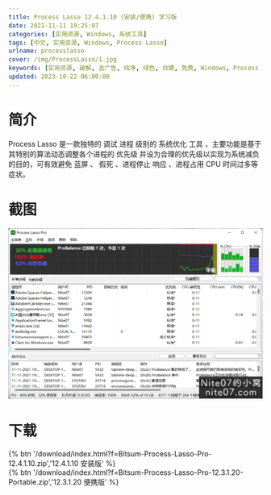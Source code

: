 ```yaml
---
title: Process Lasso 12.4.1.10 (安装/便携) 学习版
date: 2021-11-11 19:25:07
categories: [实用资源, Windows, 系统工具]
tags: [中文, 实用资源, Windows, Process Lasso]
urlname: processlasso
cover: /img/ProcessLasso/1.jpg
keywords: [实用资源, 破解, 去广告, 纯净, 绿色, 白嫖, 免费, Windows, Process Lasso]
updated: 2023-10-22 06:00:00
---
```


# 简介

Process Lasso 是一款独特的 调试 进程 级别的 系统优化 工具 ，主要功能是基于其特别的算法动态调整各个进程的 优先级 并设为合理的优先级以实现为系统减负的目的，可有效避免 蓝屏 、 假死 、进程停止 响应 、进程占用 CPU 时间过多等症状。

# 截图

![](/img/ProcessLasso/2.png)

# 下载

{% btn '/download/index.html?f=Bitsum-Process-Lasso-Pro-12.4.1.10.zip','12.4.1.10 安装版' %}
<br>
{% btn '/download/index.html?f=Bitsum-Process-Lasso-Pro-12.3.1.20-Portable.zip','12.3.1.20 便携版' %}
